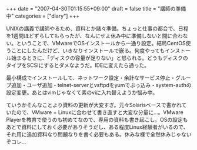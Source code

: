 +++
date = "2007-04-30T01:15:55+09:00"
draft = false
title = "講師の準備中"
categories = ["diary"]
+++

UNIXの講義で講師やるため、資料とか諸々準備。ちょっと仕事の都合で、日程を1週間ほどずらしてもらったが、なんにせよ休み中に準備しないと間に合わない。ということで、VMwareでOSインストールから一通り設定。結局CentOS使うことにしたんだけど、いきなりインストールで嵌る。何度やってもインストール始まるときに、「ディスクの容量が足りない」と怒られる。どうもディスクのタイプをSCSIにするとダメなようだ。IDEに変えたら通った。

最小構成でインストールして、ネットワーク設定・余計なサービス停止・グループ追加・ユーザ追加・telnet-serverとvsftpdをyumでぶっ込み・system-authの設定変更。あとはvimじゃなくて素のviに入れ替えようか悩み中。

ていうかそんなことより資料の更新が大変すぎ。元々Solarisベースで書かれていたので、VMware + Linuxに合わせて書き直すと大変な分量に…。VMware Playerを教育で使うのも初めてなので、専用の資料も書き起こし。OSの設定もあとで資料にしておく必要がありそうだし、ある程度Linux経験者がいるので、それ用に追加資料なり問題なりを書く必要もある。休みな様で全然休みじゃないぞコレ…
